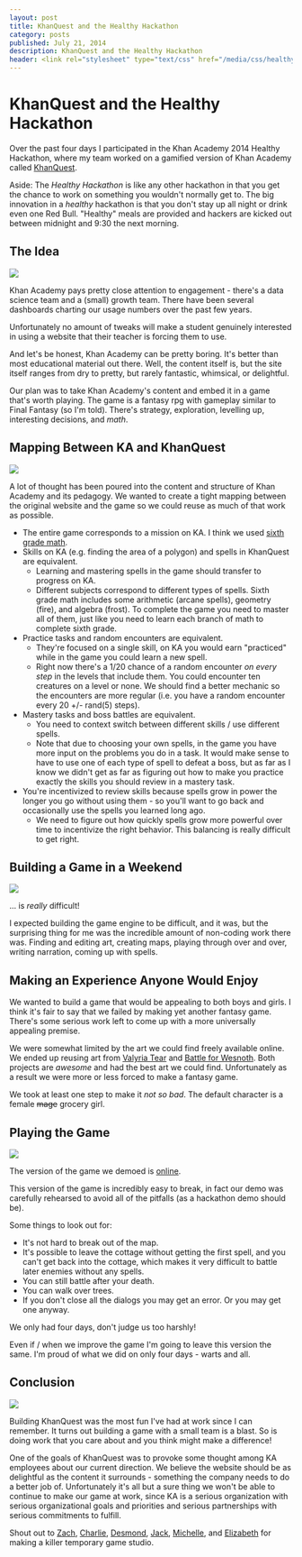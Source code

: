 ```yaml
---
layout: post
title: KhanQuest and the Healthy Hackathon
category: posts
published: July 21, 2014
description: KhanQuest and the Healthy Hackathon
header: <link rel="stylesheet" type="text/css" href="/media/css/healthy-hackathon.css" media="screen, projection" />
---
```

# KhanQuest and the Healthy Hackathon

Over the past four days I participated in the Khan Academy 2014 Healthy Hackathon, where my team worked on a gamified version of Khan Academy called [KhanQuest](https://github.com/Khan/KhanQuest).

Aside: The *Healthy Hackathon* is like any other hackathon in that you get the chance to work on something you wouldn't normally get to. The big innovation in a *healthy* hackathon is that you don't stay up all night or drink even one Red Bull. "Healthy" meals are provided and hackers are kicked out between midnight and 9:30 the next morning.

## The Idea

![](/media/img/healthy-hackathon/opening.png)

Khan Academy pays pretty close attention to engagement - there's a data science team and a (small) growth team. There have been several dashboards charting our usage numbers over the past few years.

Unfortunately no amount of tweaks will make a student genuinely interested in using a website that their teacher is forcing them to use.

And let's be honest, Khan Academy can be pretty boring. It's better than most educational material out there. Well, the content itself is, but the site itself ranges from dry to pretty, but rarely fantastic, whimsical, or delightful.

Our plan was to take Khan Academy's content and embed it in a game that's worth playing. The game is a fantasy rpg with gameplay similar to Final Fantasy (so I'm told). There's strategy, exploration, levelling up, interesting decisions, and *math*.

## Mapping Between KA and KhanQuest

![](/media/img/healthy-hackathon/acquire.png)

A lot of thought has been poured into the content and structure of Khan Academy and its pedagogy. We wanted to create a tight mapping between the original website and the game so we could reuse as much of that work as possible.

* The entire game corresponds to a mission on KA. I think we used [sixth grade math](https://www.khanacademy.org/mission/cc-sixth-grade-math).
* Skills on KA (e.g. finding the area of a polygon) and spells in KhanQuest are equivalent.
    + Learning and mastering spells in the game should transfer to progress on KA.
    + Different subjects correspond to different types of spells. Sixth grade math includes some arithmetic (arcane spells), geometry (fire), and algebra (frost). To complete the game you need to master all of them, just like you need to learn each branch of math to complete sixth grade.
* Practice tasks and random encounters are equivalent.
    + They're focused on a single skill, on KA you would earn "practiced" while in the game you could learn a new spell.
    + Right now there's a 1/20 chance of a random encounter *on every step* in the levels that include them. You could encounter ten creatures on a level or none. We should find a better mechanic so the encounters are more regular (i.e. you have a random encounter every 20 +/- rand(5) steps).
* Mastery tasks and boss battles are equivalent.
    + You need to context switch between different skills / use different spells.
    + Note that due to choosing your own spells, in the game you have more input on the problems you do in a task. It would make sense to have to use one of each type of spell to defeat a boss, but as far as I know we didn't get as far as figuring out how to make you practice exactly the skills you should review in a mastery task.
* You're incentivized to review skills because spells grow in power the longer you go without using them - so you'll want to go back and occasionally use the spells you learned long ago.
    + We need to figure out how quickly spells grow more powerful over time to incentivize the right behavior. This balancing is really difficult to get right.

## Building a Game in a Weekend

![](/media/img/healthy-hackathon/enemies.png)

... is *really* difficult!

I expected building the game engine to be difficult, and it was, but the surprising thing for me was the incredible amount of non-coding work there was. Finding and editing art, creating maps, playing through over and over, writing narration, coming up with spells.

## Making an Experience Anyone Would Enjoy

We wanted to build a game that would be appealing to both boys and girls. I think it's fair to say that we failed by making yet another fantasy game. There's some serious work left to come up with a more universally appealing premise.

We were somewhat limited by the art we could find freely available online. We ended up reusing art from [Valyria Tear](https://github.com/Bertram25/ValyriaTear) and [Battle for Wesnoth](http://www.wesnoth.org/). Both projects are *awesome* and had the best art we could find. Unfortunately as a result we were more or less forced to make a fantasy game.

We took at least one step to make it *not so bad*. The default character is a female <s>mage</s> grocery girl.

## Playing the Game

![](/media/img/healthy-hackathon/snow.png)

The version of the game we demoed is [online](http://khan.github.io/KhanQuest/).

This version of the game is incredibly easy to break, in fact our demo was carefully rehearsed to avoid all of the pitfalls (as a hackathon demo should be).

Some things to look out for:

* It's not hard to break out of the map.
* It's possible to leave the cottage without getting the first spell, and you can't get back into the cottage, which makes it very difficult to battle later enemies without any spells.
* You can still battle after your death.
* You can walk over trees.
* If you don't close all the dialogs you may get an error. Or you may get one anyway.

We only had four days, don't judge us too harshly!

Even if / when we improve the game I'm going to leave this version the same. I'm proud of what we did on only four days - warts and all.

## Conclusion

![](/media/img/healthy-hackathon/battle.png)

Building KhanQuest was the most fun I've had at work since I can remember. It turns out building a game with a small team is a blast. So is doing work that you care about and you think might make a difference!

One of the goals of KhanQuest was to provoke some thought among KA employees about our current direction. We believe the website should be as delightful as the content it surrounds - something the company needs to do a better job of. Unfortunately it's all but a sure thing we won't be able to continue to make our game at work, since KA is a serious organization with serious organizational goals and priorities and serious partnerships with serious commitments to fulfill.

Shout out to [Zach](https://github.com/zgotsch), [Charlie](http://www.princeton.edu/~crmarsh/khanquest/), [Desmond](http://desmondbrand.com/), [Jack](https://github.com/jacktoole1), [Michelle](https://twitter.com/himichelletodd), and [Elizabeth](http://www.elizabethylin.com/about/) for making a killer temporary game studio.

